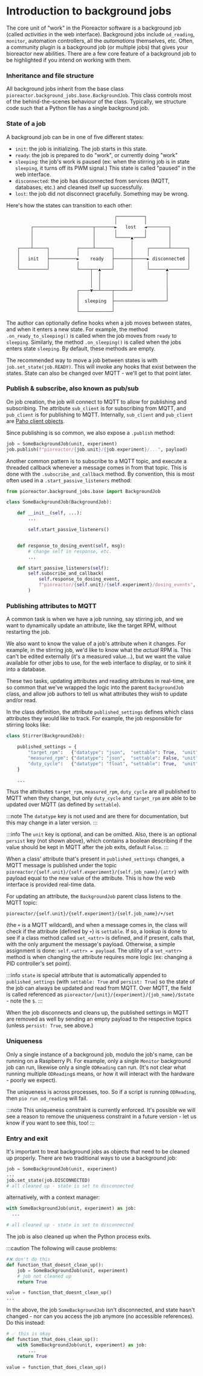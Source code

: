 # Introduction to background jobs

The core unit of "work" in the Pioreactor software is a background job (called _activities_ in the web interface). Background jobs include `od_reading`, `monitor`, automation controllers, all the _automations_ themselves, etc. Often, a community plugin is a background job (or multiple jobs) that gives your bioreactor new abilities. There are a few core feature of a background job to be highlighted if you intend on working with them.

### Inheritance and file structure

All background jobs inherit from the base class `pioreactor.background_jobs.base.BackgroundJob`. This class controls most of the behind-the-scenes behaviour of the class. Typically, we structure code such that a Python file has a single background job.

### State of a job
A background job can be in one of five different states:

 - `init`: the job is initializing. The job starts in this state.
 - `ready`: the job is prepared to do "work", or currently doing "work"
 - `sleeping`: the job's work is paused (ex: when the stirring job is in state `sleeping`, it turns off its PWM signal.) This state is called "paused" in the web interface.
 - `disconnected`: the job has disconnected from services (MQTT, databases, etc.) and cleaned itself up successfully.
 - `lost`: the job did not disconnect gracefully. Something may be wrong.

Here's how the states can transition to each other:

```
                                        ┌──────────┐
                                        │          │
         ┌──────────────────────┬───────►   lost   ◄────────┐
         │                      │       │          │        │
         │                      │       └─────▲────┘        │
         │                      │             │             │
    ┌────┴─────┐          ┌─────┴──────┐      │     ┌───────┴──────┐
    │          │          │            │      │     │              │
    │   init   ├──────────►    ready   ├──────┼─────► disconnected │
    │          │          │            │      │     │              │
    └──────────┘          └────┬──▲────┘      │     └──────▲───────┘
                               │  │           │            │
                               │  │           │            │
                               │  │           │            │
                          ┌────▼──┴────┬──────┘            │
                          │            │                   │
                          │  sleeping  ├───────────────────┘
                          │            │
                          └────────────┘
```

The author can optionally define hooks when a job moves between states, and when it enters a new state. For example, the method `.on_ready_to_sleeping()` is called when the job moves from `ready` to `sleeping`. Similarly, the method `.on_sleeping()` is called when the jobs enters state `sleeping`. By default, these methods are empty.

The recommended way to move a job between states is with `job.set_state(job.READY)`. This will invoke any hooks that exist between the states. State can also be changed over MQTT - we'll get to that point later.

### Publish & subscribe, also known as pub/sub

On job creation, the job will connect to MQTT to allow for publishing and subscribing. The attribute `sub_client` is for subscribing from MQTT, and `pub_client` is for publishing to MQTT. Internally, `sub_client` and `pub_client` are [Paho client objects](https://github.com/eclipse/paho.mqtt.python/blob/master/src/paho/mqtt/client.py).

Since publishing is so common, we also expose a `.publish` method:

```python
job = SomeBackgroundJob(unit, experiment)
job.publish(f"pioreactor/{job.unit}/{job.experiment}/...", payload)
```

Another common pattern is to subscribe to a MQTT topic, and execute a threaded callback whenever a message comes in from that topic. This is done with the `.subscribe_and_callback` method. By convention, this is most often used in a `.start_passive_listeners` method:

```python
from pioreactor.background_jobs.base import BackgroundJob

class SomeBackgroundJob(BackgroundJob):

    def __init__(self, ...):
        ...

        self.start_passive_listeners()


    def response_to_dosing_event(self, msg):
        # change self in response, etc.
        ...

    def start_passive_listeners(self):
        self.subscribe_and_callback(
            self.response_to_dosing_event,
            f"pioreactor/{self.unit}/{self.experiment}/dosing_events",
        )

```

### Publishing attributes to MQTT

A common task is when we have a job running, say stirring job, and we want to dynamically update an attribute, like the target RPM, without restarting the job.

We also want to know the value of a job's attribute when it changes. For example, in the stirring job, we'd like to know what the _actual_ RPM is. This can't be edited externally (it's a measured value...), but we want the value available for other jobs to use, for the web interface to display, or to sink it into a database.

These two tasks, updating attributes and reading attributes in real-time, are so common that we've wrapped the logic into the parent `BackgroundJob` class, and allow job authors to tell us what attributes they wish to update and/or read.

In the class definition, the attribute `published_settings` defines which class attributes they would like to track. For example, the job responsible for stirring looks like:

```python
class Stirrer(BackgroundJob):

    published_settings = {
        "target_rpm":   {"datatype": "json",  "settable": True,  "unit": "RPM"},
        "measured_rpm": {"datatype": "json",  "settable": False, "unit": "RPM"},
        "duty_cycle":   {"datatype": "float", "settable": True,  "unit": "%"},
    }

    ...

```

Thus the attributes `target_rpm`, `measured_rpm`, `duty_cycle` are all published to MQTT when they change, but only `duty_cycle` and `target_rpm` are able to be updated over MQTT (as defined by `settable`).

:::note
The `datatype` key is not used and are there for documentation, but this may change in a later version.
:::

:::info
The `unit` key is optional, and can be omitted. Also, there is an optional `persist` key (not shown above), which contains a boolean describing if the value should be kept in MQTT after the job exits, default `False`.
:::

When a class' attribute that's present in `published_settings` changes, a MQTT message is published under the topic `pioreactor/{self.unit}/{self.experiment}/{self.job_name}/{attr}` with payload equal to the new value of the attribute. This is how the web interface is provided real-time data.

For updating an attribute, the `BackgroundJob` parent class listens to the MQTT topic:
```
pioreactor/{self.unit}/{self.experiment}/{self.job_name}/+/set
```

(the `+` is a MQTT wildcard), and when a message comes in, the class will check if the attribute (defined by `+`) is `settable`. If so, a lookup is done to see if a class method called `set_<attr>` is defined, and if present, calls that, with the only argument the message's payload. Otherwise, a simple assignment is done: `self.<attr> = payload`. The utility of a `set_<attr>` method is when changing the attribute requires more logic (ex: changing a PID controller's set point).

:::info
`state` is special attribute that is automatically appended to `published_settings` (with `settable: True` and `persist: True`) so the state of the job can always be updated and read from MQTT. Over MQTT, the field is called referenced as `pioreactor/{unit}/{experiment}/{job_name}/$state` - note the `$`.
:::

When the job disconnects and cleans up, the published settings in MQTT are removed as well by sending an empty payload to the respective topics (unless `persist: True`, see above.)


### Uniqueness

Only a single instance of a background job, modulo the job's name, can be running on a Raspberry Pi. For example, only a single `Monitor` background job can run, likewise only a single `ODReading` can run. (It's not clear what running multiple `ODReading`s means, or how it will interact with the hardware - poorly we expect).

The uniqueness is across processes, too. So if a script is running `ODReading`, then `pio run od_reading` will fail.

:::note
This uniqueness constraint is currently enforced. It's possible we will see a reason to remove the uniqueness constraint in a future version - let us know if you want to see this, too!
:::

### Entry and exit

It's important to treat background jobs as objects that need to be cleaned up properly. There are two traditional ways to use a background job:

```python
job = SomeBackgroundJob(unit, experiment)
...
job.set_state(job.DISCONNECTED)
# all cleaned up - state is set to disconnected
```

alternatively, with a context manager:
```python
with SomeBackgroundJob(unit, experiment) as job:
  ...

# all cleaned up - state is set to disconnected
```

The job is also cleaned up when the Python process exits.

:::caution
The following will cause problems:

```python
#❌ don't do this
def function_that_doesnt_clean_up():
    job = SomeBackgroundJob(unit, experiment)
    # job not cleaned up
    return True

value = function_that_doesnt_clean_up()
...
```
In the above, the job `SomeBackgroundJob` isn't disconnected, and state hasn't changed - nor can you access the job anymore (no accessible references). Do this instead:

```python
# ✅ this is okay
def function_that_does_clean_up():
    with SomeBackgroundJob(unit, experiment) as job:
        ...
    return True

value = function_that_does_clean_up()
```


